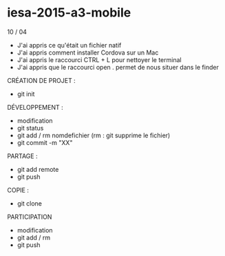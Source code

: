 # iesa-2015-a3-mobile

10 / 04

* J'ai appris ce qu'était un fichier natif
* J'ai appris comment installer Cordova sur un Mac
* J'ai appris le raccourci CTRL + L pour nettoyer le terminal
* J'ai appris que le raccourci open . permet de nous situer dans le finder

CRÉATION DE PROJET : 
* git init

DÉVELOPPEMENT :
* modification
* git status
* git add / rm nomdefichier (rm : git supprime le fichier)
* git commit -m "XX"

PARTAGE :
* git add remote
* git push

COPIE :
* git clone

PARTICIPATION
* modification
* git add / rm
* git push
